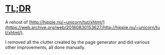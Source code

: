 # [TL;DR](https://kaleidosium.github.io/tldr/)
A rehost of [http://hippie.nu/~unicorn/tut/xhtml/](https://web.archive.org/web/20160830153627/http://hippie.nu/~unicorn/tut/xhtml/).

I removed all the clutter created by the page generator and did various other improvements, all done manually.
